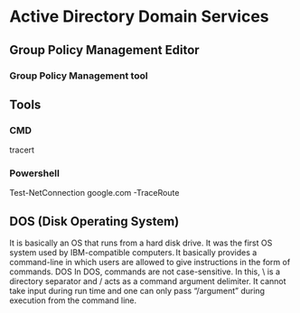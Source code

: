 # Active Directory Domain Services

## Group Policy Management Editor

### Group Policy Management tool

## Tools

### CMD

tracert

### Powershell

Test-NetConnection google.com -TraceRoute

## DOS (Disk Operating System)

It is basically an OS that runs from a hard disk drive. It was the first OS system used by IBM-compatible computers. It basically provides a command-line in which users are allowed to give instructions in the form of commands. DOS In DOS, commands are not case-sensitive. In this, \ is a directory separator and / acts as a command argument delimiter. It cannot take input during run time and one can only pass “/argument” during execution from the command line.
